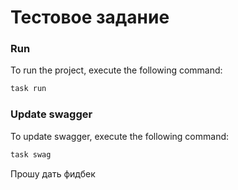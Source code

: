 # Тестовое задание
### Run
To run the project, execute the following command:
```sh
task run
```

### Update swagger
To update swagger, execute the following command:
```sh
task swag
```

Прошу дать фидбек
